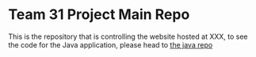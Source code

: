 <h1>Team 31 Project Main Repo</h1>
<p>This is the repository that is controlling the website hosted at XXX, to see the code for the Java application, please head to <a href="https://github.com/ElIisChan/group-31-team-project-java">the java repo</a></p>